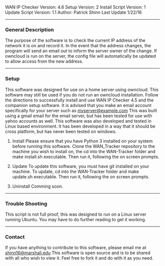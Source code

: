 WAN IP Checker Version: 4.6 
Setup Version: 2 
Install Script Version: 1
Update Script Version: 1.1
Author: Patrick Shinn 
Last Update 1/22/16 

------------------------------------------------------------------------------------------------------------------------
### General Description

The purpose of the software is to check the current IP address of the network it is on and record it. In the event that
the address changes, the program will send an email out to inform the server owner of the change. If owncloud is run on
the server, the config file will automatically be updated to allow access from the new address.

------------------------------------------------------------------------------------------------------------------------
### Setup

This software was designed for use on a home server using owncloud. This software may still be used if you do not run an
owncloud installation. Follow the directions to successfully install and use WAN IP Checker 4.5 and the companion setup
software. It is advised that you make an email account specifically for your server such as myserver@example.com
This was built using a gmail email for the email server, but has been tested for use with yahoo accounts as well.
This software was also developed and tested in Linux based environment.  It has been developed in a way that it should
be cross platform, but has never been tested on windows.

1. Install
Please ensure that you have Python 3 installed on your system before running this software.
Clone the WAN_Tracker repository to the machine you wish to install on, the cd into the WAN-Tracker folder and make 
install.sh executable. Then run it, following the on screen prompts.

2. Update
To update this software, you must have git installed on your machine. To update, cd into the WAN-Tracker folder and make
update.sh executable. Then run it, following the on screen prompts.
 
3. Uninstall
Comming soon.

------------------------------------------------------------------------------------------------------------------------
### Trouble Shooting

This script is not full proof, this was designed to run on a Linux server running Ubuntu. You may have to do further
reading to get it working. 

------------------------------------------------------------------------------------------------------------------------
### Contact

If you have anything to contribute to this software, please email me at shinn16@marshall.edu This software is open
source and is to be shared with all who wish to view it. Feel free to fork it and do with it as you need.
